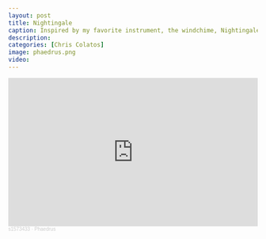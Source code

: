 ```yaml
---
layout: post
title: Nightingale
caption: Inspired by my favorite instrument, the windchime, Nightingale is a sonification of Plato's dialog Phaedrus. Sound and musical traits algorithmically represent words.
description:
categories: [Chris Colatos]
image: phaedrus.png
video:
---
```

<iframe width="100%" height="300" scrolling="no" frameborder="no" allow="autoplay" src="https://w.soundcloud.com/player/?url=https%3A//api.soundcloud.com/tracks/235339410&color=%23000000&auto_play=false&hide_related=false&show_comments=true&show_user=true&show_reposts=false&show_teaser=true&visual=true"></iframe><div style="font-size: 10px; color: #cccccc;line-break: anywhere;word-break: normal;overflow: hidden;white-space: nowrap;text-overflow: ellipsis; font-family: Interstate,Lucida Grande,Lucida Sans Unicode,Lucida Sans,Garuda,Verdana,Tahoma,sans-serif;font-weight: 100;"><a href="https://soundcloud.com/s1573433" title="s1573433" target="_blank" style="color: #cccccc; text-decoration: none;">s1573433</a> · <a href="https://soundcloud.com/s1573433/phaedrus" title="Phaedrus" target="_blank" style="color: #cccccc; text-decoration: none;">Phaedrus</a></div>

